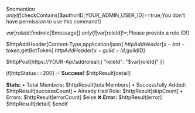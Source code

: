 $nomention
$onlyIf[$checkContains[$authorID;YOUR_ADMIN_USER_ID]==true;You don't have permission to use this command!]

$var[roleId;$findrole[$message]]
$onlyIf[$var[roleId]!=;Please provide a role ID!]

$httpAddHeader[Content-Type;application/json]
$httpAddHeader[x-bot-token;$getBotToken]
$httpAddHeader[x-guild-id;$guildID]

$httpPost[https://YOUR-Api/addroleall;{
"roleId": "$var[roleId]"
}]

$if[$httpStatus==200]
✅ **Success!**
$httpResult[detail]

**Stats:**
• Total Members: $httpResult[totalMembers]
• Successfully Added: $httpResult[successCount]
• Already Had Role: $httpResult[skipCount]
• Errors: $httpResult[errorCount]
$else
❌ **Error:** $httpResult[error]
$httpResult[detail]
$endif
